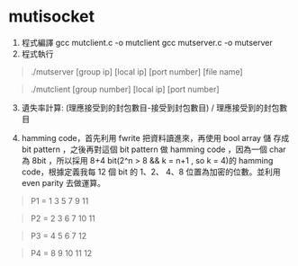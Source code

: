 # mutisocket


1. 程式編譯 gcc mutclient.c -o mutclient gcc mutserver.c -o mutserver 
2. 程式執行 
> ./mutserver [group ip] [local ip] [port number] [file name] 

> ./mutclient [group number] [local ip] [port number] 

3. 遺失率計算: (理應接受到的封包數目-接受到封包數目) / 理應接受到的封包數目 

4.  hamming code，首先利用 fwrite 把資料讀進來，再使用 bool array 儲 存成 bit pattern ，之後再對這個 bit pattern 做 hamming code ，因為一個 char 為 8bit ，所以採用 8+4 bit(2^n > 8  &&  k = n+1 , so k = 4)的 hamming code，根據定義我每 12 個 bit 的 1、2、 4、8 位置為加密的位數。並利用 even parity 去做運算。 
> P1 = 1 3 5 7 9 11

> P2 = 2 3 6 7 10 11 

> P3 = 4 5 6 7 12 

> P4 = 8 9 10 11 12 

